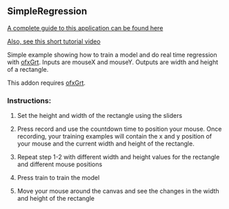 ## SimpleRegression

[A complete guide to this application can be found here](http://ml4a.github.io/guides/SimpleRegression/)

[Also, see this short tutorial video](https://player.vimeo.com/video/212888761 )

Simple example showing how to train a model and do real time regression with [ofxGrt](https://github.com/nickgillian/ofxGrt).
 Inputs are mouseX and mouseY. Outputs are width and height of a rectangle.

This addon requires [ofxGrt](https://github.com/nickgillian/ofxGrt).
 
### Instructions:
1. Set the height and width of the rectangle using the sliders

2. Press record and use the countdown time to position your mouse. Once recording, your training examples will contain the x and y position of your mouse and the current width and height of the rectangle.

3. Repeat step 1-2 with different width and height values for the rectangle and different mouse positions

4. Press train to train the model

5. Move your mouse around the canvas and see the changes in the width and height of the rectangle


